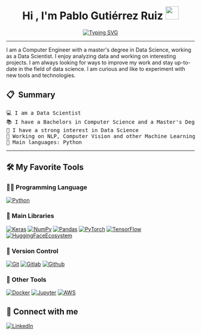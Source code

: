 <h1 align="center">Hi , I'm Pablo Gutiérrez Ruiz <img src="https://media.giphy.com/media/hvRJCLFzcasrR4ia7z/giphy.gif" width="35"></h1>
<p align="center">
  <a href="https://github.com/pablet"><img src="https://readme-typing-svg.herokuapp.com?font=Fira+Code&pause=1000&center=true&vCenter=true&width=435&lines=Data+Scientist;Computer+Engineer;Curious+about+new+technologies" alt="Typing SVG" /></a>
</p>

<hr>

I am a Computer Engineer with a master's degree in Data Science, working as a Data Scientist. I enjoy analyzing data and working on interesting projects. I am always looking for ways to improve my work and stay up-to-date in the field of data science. I am curious and like to experiment with new tools and technologies.

## 📋 &nbsp;Summary

<pre>
💻 I am a Data Scientist
📚 I have a Bachelors in Computer Science and a Master's Degree in Data Science
📝 I have a strong interest in Data Science
🔭 Working on NLP, Computer Vision and other Machine Learning techniques, such as tree-based techniques
🌟 Main languages: Python
</pre>
<hr>


## 🛠️ My Favorite Tools

### 👨‍💻 Programming Language
<p>
  <a href="https://www.python.org/"><img alt="Python" src="https://img.shields.io/badge/Python%20-%2314354C.svg?logo=python&logoColor=white"></a>
</p>

### 📖 Main Libraries

<p>
    <a href="https://keras.io/"><img alt="Keras" src="https://img.shields.io/badge/Keras%20-%23D00000.svg?logo=Keras&logoColor=white"></a>
    <a href="https://numpy.org/"><img alt="NumPy" src="https://img.shields.io/badge/Numpy%20-%23013243.svg?logo=numpy&logoColor=white"></a>
    <a href="https://pandas.pydata.org/"><img alt="Pandas" src="https://img.shields.io/badge/Pandas%20-%23150458.svg?logo=pandas&logoColor=white"></a>
    <a href="https://pytorch.org/"><img alt="PyTorch" src="https://img.shields.io/badge/PyTorch%20-%23EE4C2C.svg?&logo=PyTorch&logoColor=white"></a>
    <a href="https://www.tensorflow.org/?hl=es-419"><img alt="TensorFlow" src="https://img.shields.io/badge/TensorFlow%20-%23FF6F00.svg?logo=TensorFlow&logoColor=white"></a>
    <a href="https://huggingface.co/"><img alt="HuggingFaceEcosystem" src="https://img.shields.io/badge/HuggingFaceEcosystem-FFFF00"></a>
</p>


### :bookmark: Version Control

<p>
  <a href="https://git-scm.com/"><img alt="Git" src="https://img.shields.io/badge/git%20-%23F05033.svg?&logo=git&logoColor=white"></a>
  <a href="https://gitlab.com/"><img alt="Gitlab" src="https://img.shields.io/badge/gitlab%20-%23181717.svg?&logo=gitlab&logoColor=white"></a>
  <a href="https://github.com/"><img alt="Github" src="https://img.shields.io/badge/github%20-%23121011.svg?&logo=github&logoColor=white"></a>
</p>


### 🧰 Other Tools

<p>
  <a href="https://www.docker.com/"><img alt="Docker" src="https://img.shields.io/badge/docker%20-%230db7ed.svg?&logo=docker&logoColor=white"></a>
  <a href="https://jupyter.org/"><img alt="Jupyter" src="https://img.shields.io/badge/Jupyter%20-%23F37626.svg?&logo=Jupyter&logoColor=white"></a>
  <a href="https://aws.amazon.com/es/"><img alt="AWS" src="https://img.shields.io/badge/AWS%20-%23FF9900.svg?&logo=amazon-aws&logoColor=white"></a>
</p>


## 📩 Connect with me


<p>
  <a href="https://es.linkedin.com/in/pablo-gutierrez-ruiz"><img alt="LinkedIn" src="https://img.shields.io/badge/linkedin%20-%230077B5.svg?&logo=linkedin&logoColor=white"></a>
</p>



<!--
### Hi there 👋

**pablet/pablet** is a ✨ _special_ ✨ repository because its `README.md` (this file) appears on your GitHub profile.

Here are some ideas to get you started:

- 🔭 I’m currently working on ...
- 🌱 I’m currently learning ...
- 👯 I’m looking to collaborate on ...
- 🤔 I’m looking for help with ...
- 💬 Ask me about ...
- 📫 How to reach me: ...
- 😄 Pronouns: ...
- ⚡ Fun fact: ...
-->

